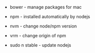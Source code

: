 - bower - manage packages for mac
- npm - installed automatically by nodejs
- nvm - change node/npm version 
- vrm - change origin of npm

- sudo n stable - update nodejs

